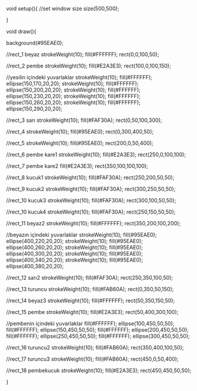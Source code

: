 void setup(){
//set window size
size(500,500);

}

void draw(){
  
background(#95EAE0);

//rect_1 beyaz
strokeWeight(10);
fill(#FFFFFF);
rect(0,0,100,50);

//rect_2 pembe
strokeWeight(10);
fill(#E2A3E3);
rect(100,0,100,150);

//yesilin içindeki yuvarlaklar
strokeWeight(10);
fill(#FFFFFF);
ellipse(150,170,20,20);
strokeWeight(10);
fill(#FFFFFF);
ellipse(150,200,20,20);
strokeWeight(10);
fill(#FFFFFF);
ellipse(150,230,20,20);
strokeWeight(10);
fill(#FFFFFF);
ellipse(150,260,20,20);
strokeWeight(10);
fill(#FFFFFF);
ellipse(150,290,20,20);

//rect_3 sarı
strokeWeight(10);
fill(#FAF30A);
rect(0,50,100,300);

//rect_4
strokeWeight(10);
fill(#95EAE0);
rect(0,300,400,50);

//rect_5
strokeWeight(10);
fill(#95EAE0);
rect(200,0,50,400);

//rect_6 pembe kare1
strokeWeight(10);
fill(#E2A3E3);
rect(250,0,100,100);

//rect_7 pembe kare2
fill(#E2A3E3);
rect(350,100,100,100);

//rect_8 kucuk1
strokeWeight(10);
fill(#FAF30A);
rect(250,200,50,50);

//rect_9 kucuk2
strokeWeight(10);
fill(#FAF30A);
rect(300,250,50,50);

//rect_10 kucuk3
strokeWeight(10);
fill(#FAF30A);
rect(300,100,50,50);

//rect_10 kucuk4
strokeWeight(10);
fill(#FAF30A);
rect(250,150,50,50);

//rect_11 beyaz2
strokeWeight(10);
fill(#FFFFFF);
rect(350,200,100,200);

//beyazın içindeki yuvarlaklar
strokeWeight(10);
fill(#95EAE0);
ellipse(400,220,20,20);
strokeWeight(10);
fill(#95EAE0);
ellipse(400,260,20,20);
strokeWeight(10);
fill(#95EAE0);
ellipse(400,300,20,20);
strokeWeight(10);
fill(#95EAE0);
ellipse(400,340,20,20);
strokeWeight(10);
fill(#95EAE0);
ellipse(400,380,20,20);

//rect_12 sarı2
strokeWeight(10);
fill(#FAF30A);
rect(250,350,100,50);

//rect_13 turuncu
strokeWeight(10);
fill(#FAB60A);
rect(0,350,50,150);

//rect_14 beyaz3
strokeWeight(10);
fill(#FFFFFF);
rect(50,350,150,50);

//rect_15 pembe
strokeWeight(10);
fill(#E2A3E3);
rect(50,400,300,100);

//pembenin içindeki yuvarlaklar
fill(#FFFFFF);
ellipse(100,450,50,50);
fill(#FFFFFF);
ellipse(150,450,50,50);
fill(#FFFFFF);
ellipse(200,450,50,50);
fill(#FFFFFF);
ellipse(250,450,50,50);
fill(#FFFFFF);
ellipse(300,450,50,50);

//rect_16 turuncu2
strokeWeight(10);
fill(#FAB60A);
rect(350,400,100,50);

//rect_17 turuncu3
strokeWeight(10);
fill(#FAB60A);
rect(450,0,50,400);

//rect_18 pembekucuk
strokeWeight(10);
fill(#E2A3E3);
rect(450,450,50,50);

}
